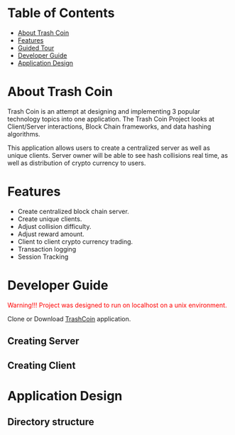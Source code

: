 # Table of Contents

* [About Trash Coin](#about-Trash-Coin)
* [Features](#features)
* [Guided Tour](#guided-tour)
* [Developer Guide](#developer-guide)
* [Application Design](#application-design)


# About Trash Coin 

Trash Coin is an attempt at designing and implementing 3 popular technology topics into one application. The Trash Coin Project looks at Client/Server interactions, Block Chain frameworks, and data hashing algorithms. 

This application allows users to create a centralized server as well as unique clients.  Server owner will be able to see hash collisions real time, as well as distribution of crypto currency to users. 

# Features

* Create centralized block chain server.
* Create unique clients.
* Adjust collision difficulty.
* Adjust reward amount.
* Client to client crypto currency trading.
* Transaction logging  
* Session Tracking

# Developer Guide

<font color="red"> Warning!!! Project was designed to run on localhost on a unix environment. </font>

Clone or Download [TrashCoin](https://github.com/TrashBoizLLC/TrashCoin) application. 

## Creating Server

## Creating Client

# Application Design

## Directory structure

